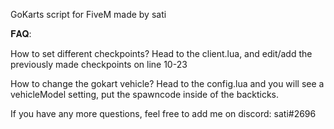 
GoKarts script for FiveM made by sati

𝐅𝐀𝐐:

How to set different checkpoints?
      Head to the client.lua, and edit/add the previously made checkpoints on line 10-23

How to change the gokart vehicle?
     Head to the config.lua and you will see a vehicleModel setting, put the spawncode inside of the backticks.
     
If you have any more questions, feel free to add me on discord: sati#2696
